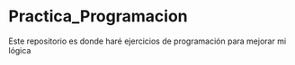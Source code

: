 # Practica_Programacion

Este repositorio es donde haré ejercicios de programación para mejorar mi lógica
